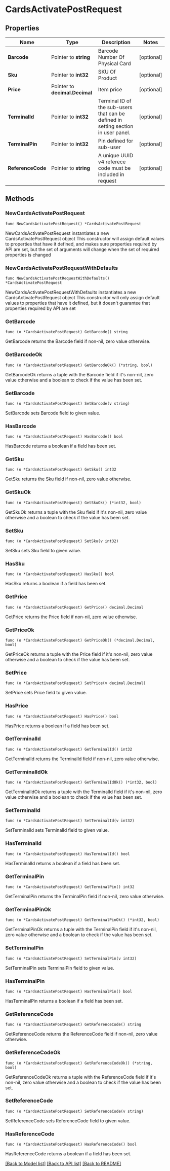 # CardsActivatePostRequest

## Properties

Name | Type | Description | Notes
------------ | ------------- | ------------- | -------------
**Barcode** | Pointer to **string** | Barcode Number Of Physical Card | [optional] 
**Sku** | Pointer to **int32** | SKU Of Product | [optional] 
**Price** | Pointer to **decimal.Decimal** | Item price | [optional] 
**TerminalId** | Pointer to **int32** | Terminal ID of the sub-users that can be defined in setting section in user panel. | [optional] 
**TerminalPin** | Pointer to **int32** | Pin defined for sub-user | [optional] 
**ReferenceCode** | Pointer to **string** | A unique UUID v4 referece code must be included in request | [optional] 

## Methods

### NewCardsActivatePostRequest

`func NewCardsActivatePostRequest() *CardsActivatePostRequest`

NewCardsActivatePostRequest instantiates a new CardsActivatePostRequest object
This constructor will assign default values to properties that have it defined,
and makes sure properties required by API are set, but the set of arguments
will change when the set of required properties is changed

### NewCardsActivatePostRequestWithDefaults

`func NewCardsActivatePostRequestWithDefaults() *CardsActivatePostRequest`

NewCardsActivatePostRequestWithDefaults instantiates a new CardsActivatePostRequest object
This constructor will only assign default values to properties that have it defined,
but it doesn't guarantee that properties required by API are set

### GetBarcode

`func (o *CardsActivatePostRequest) GetBarcode() string`

GetBarcode returns the Barcode field if non-nil, zero value otherwise.

### GetBarcodeOk

`func (o *CardsActivatePostRequest) GetBarcodeOk() (*string, bool)`

GetBarcodeOk returns a tuple with the Barcode field if it's non-nil, zero value otherwise
and a boolean to check if the value has been set.

### SetBarcode

`func (o *CardsActivatePostRequest) SetBarcode(v string)`

SetBarcode sets Barcode field to given value.

### HasBarcode

`func (o *CardsActivatePostRequest) HasBarcode() bool`

HasBarcode returns a boolean if a field has been set.

### GetSku

`func (o *CardsActivatePostRequest) GetSku() int32`

GetSku returns the Sku field if non-nil, zero value otherwise.

### GetSkuOk

`func (o *CardsActivatePostRequest) GetSkuOk() (*int32, bool)`

GetSkuOk returns a tuple with the Sku field if it's non-nil, zero value otherwise
and a boolean to check if the value has been set.

### SetSku

`func (o *CardsActivatePostRequest) SetSku(v int32)`

SetSku sets Sku field to given value.

### HasSku

`func (o *CardsActivatePostRequest) HasSku() bool`

HasSku returns a boolean if a field has been set.

### GetPrice

`func (o *CardsActivatePostRequest) GetPrice() decimal.Decimal`

GetPrice returns the Price field if non-nil, zero value otherwise.

### GetPriceOk

`func (o *CardsActivatePostRequest) GetPriceOk() (*decimal.Decimal, bool)`

GetPriceOk returns a tuple with the Price field if it's non-nil, zero value otherwise
and a boolean to check if the value has been set.

### SetPrice

`func (o *CardsActivatePostRequest) SetPrice(v decimal.Decimal)`

SetPrice sets Price field to given value.

### HasPrice

`func (o *CardsActivatePostRequest) HasPrice() bool`

HasPrice returns a boolean if a field has been set.

### GetTerminalId

`func (o *CardsActivatePostRequest) GetTerminalId() int32`

GetTerminalId returns the TerminalId field if non-nil, zero value otherwise.

### GetTerminalIdOk

`func (o *CardsActivatePostRequest) GetTerminalIdOk() (*int32, bool)`

GetTerminalIdOk returns a tuple with the TerminalId field if it's non-nil, zero value otherwise
and a boolean to check if the value has been set.

### SetTerminalId

`func (o *CardsActivatePostRequest) SetTerminalId(v int32)`

SetTerminalId sets TerminalId field to given value.

### HasTerminalId

`func (o *CardsActivatePostRequest) HasTerminalId() bool`

HasTerminalId returns a boolean if a field has been set.

### GetTerminalPin

`func (o *CardsActivatePostRequest) GetTerminalPin() int32`

GetTerminalPin returns the TerminalPin field if non-nil, zero value otherwise.

### GetTerminalPinOk

`func (o *CardsActivatePostRequest) GetTerminalPinOk() (*int32, bool)`

GetTerminalPinOk returns a tuple with the TerminalPin field if it's non-nil, zero value otherwise
and a boolean to check if the value has been set.

### SetTerminalPin

`func (o *CardsActivatePostRequest) SetTerminalPin(v int32)`

SetTerminalPin sets TerminalPin field to given value.

### HasTerminalPin

`func (o *CardsActivatePostRequest) HasTerminalPin() bool`

HasTerminalPin returns a boolean if a field has been set.

### GetReferenceCode

`func (o *CardsActivatePostRequest) GetReferenceCode() string`

GetReferenceCode returns the ReferenceCode field if non-nil, zero value otherwise.

### GetReferenceCodeOk

`func (o *CardsActivatePostRequest) GetReferenceCodeOk() (*string, bool)`

GetReferenceCodeOk returns a tuple with the ReferenceCode field if it's non-nil, zero value otherwise
and a boolean to check if the value has been set.

### SetReferenceCode

`func (o *CardsActivatePostRequest) SetReferenceCode(v string)`

SetReferenceCode sets ReferenceCode field to given value.

### HasReferenceCode

`func (o *CardsActivatePostRequest) HasReferenceCode() bool`

HasReferenceCode returns a boolean if a field has been set.


[[Back to Model list]](../README.md#documentation-for-models) [[Back to API list]](../README.md#documentation-for-api-endpoints) [[Back to README]](../README.md)


